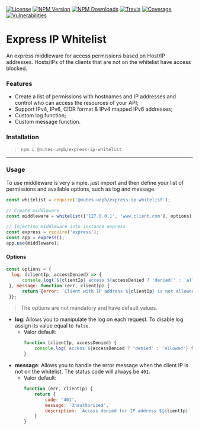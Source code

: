 [![License][license-image]][license-url] [![NPM Version][npm-image]][npm-url] [![NPM Downloads][downloads-image]][downloads-url] [![Travis][travis-image]][travis-url] [![Coverage][coverage-image]][coverage-url] [![Vulnerabilities][known-vulnerabilities-image]][known-vulnerabilities-url]

Express IP Whitelist
=========================
An express middleware for access permissions based on Host/IP addresses. Hosts/IPs of the clients that are not on the whitelist have access blocked.

### Features
* Create a list of permissions with hostnames and IP addresses and control who can access the resources of your API;
* Support IPv4, IPv6, CIDR format & IPv4 mapped IPv6 addresses;
* Custom log function;
* Custom message function.

### Installation
> `npm i @nutes-uepb/express-ip-whitelist`

------------

### Usage
To use middleware is very simple, just import and then define your list of permissions and available options, such as log and message.

```js
const whitelist = require('@nutes-uepb/express-ip-whitelist');

// Create middleware.
const middleware = whitelist(['127.0.0.1', 'www.client.com'], options);

// Injecting middleware into instance express
const express = require('express');
const app = express();
app.use(middleware);


```
#### Options
```js
const options = {  
  log: (clientIp, accessDenied) => {
      console.log(`${clientIp} access ${accessDenied ? 'denied!' : 'allowed!'}`)  
 }, message: function (err, clientIp) {  
	  return {error: `Client with IP address ${clientIp} is not allowed!`}  
 }};
```
> The options are not mandatory and have default values.
- **log**: Allows you to manipulate the log on each request. To disable log assign its value equal to `false`.
  - Valor default: 
	```js
	function (clientIp, accessDenied) {	
        console.log(`Access ${accessDenied ? 'denied' : 'allowed'} for ip address ${clientIp}`)  
	}
	```
- **message**: Allows you to handle the error message when the client IP is not on the whitelist. The status code will always be `401`.
  - Valor default: 
	```js
	function (err, clientIp) {  
        return {  
            code: '401',  
            message: 'Unauthorized',  
            description: `Access denied for IP address ${clientIp}`  
        }  
	}
	```
	
[//]: # (These are reference links used in the body of this note.)
[build-test]: <https://travis-ci.org/nutes-uepb/express-ip-whitelist>
[test-coverage]: <https://coveralls.io/github/nutes-uepb/express-ip-whitelist?branch=master>
[node.js]: <https://nodejs.org>
[npm.js]: <https://www.npmjs.com/>
[express]: <https://expressjs.com>

[license-image]: https://img.shields.io/github/license/mashape/apistatus.svg
[license-url]: https://github.com/nutes-uepb/express-ip-whitelist/blob/master/LICENSE
[npm-image]: https://img.shields.io/npm/v/express-ip-whitelist.svg
[npm-url]: https://npmjs.org/package/@nutes-uepb/express-ip-whitelist
[downloads-image]: https://img.shields.io/npm/dt/express-ip-whitelist.svg
[downloads-url]: https://npmjs.org/package/@nutes-uepb/express-ip-whitelist
[travis-image]: https://travis-ci.org/nutes-uepb/express-ip-whitelist.svg?branch=master
[travis-url]: https://travis-ci.org/nutes-uepb/express-ip-whitelist
[coverage-image]: https://coveralls.io/repos/github/nutes-uepb/express-ip-whitelist/badge.svg
[coverage-url]: https://coveralls.io/github/nutes-uepb/express-ip-whitelist?branch=master
[known-vulnerabilities-image]: https://snyk.io/test/github/nutes-uepb/express-ip-whitelist/badge.svg?targetFile=package.json
[known-vulnerabilities-url]: https://snyk.io/test/github/nutes-uepb/express-ip-whitelist?targetFile=package.json
